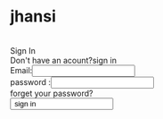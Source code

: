 # jhansi
<html>
<head>
  </head>
  <body>
    <form><br>
    Sign In</br>
      Don't have an acount?sign in</br>
      Email:<input type="text mail="email"value=""><br>
        password :<input type="password" name="password" value=""<>
       <br>forget your password?</br>
       <input type="sign in" value=" sign in">
       
